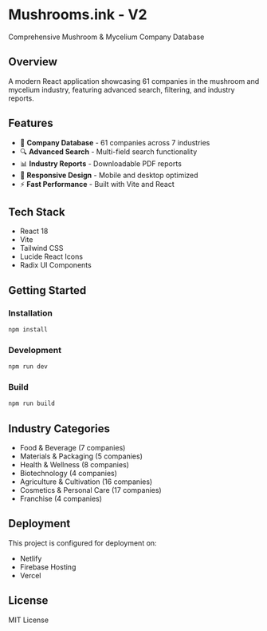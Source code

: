 # Mushrooms.ink - V2

Comprehensive Mushroom & Mycelium Company Database

## Overview
A modern React application showcasing 61 companies in the mushroom and mycelium industry, featuring advanced search, filtering, and industry reports.

## Features
- 🍄 **Company Database** - 61 companies across 7 industries
- 🔍 **Advanced Search** - Multi-field search functionality  
- 📊 **Industry Reports** - Downloadable PDF reports
- 📱 **Responsive Design** - Mobile and desktop optimized
- ⚡ **Fast Performance** - Built with Vite and React

## Tech Stack
- React 18
- Vite
- Tailwind CSS
- Lucide React Icons
- Radix UI Components

## Getting Started

### Installation
```bash
npm install
```

### Development
```bash
npm run dev
```

### Build
```bash
npm run build
```

## Industry Categories
- Food & Beverage (7 companies)
- Materials & Packaging (5 companies)
- Health & Wellness (8 companies)
- Biotechnology (4 companies)
- Agriculture & Cultivation (16 companies)
- Cosmetics & Personal Care (17 companies)
- Franchise (4 companies)

## Deployment
This project is configured for deployment on:
- Netlify
- Firebase Hosting
- Vercel

## License
MIT License

